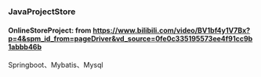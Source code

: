 ### JavaProjectStore
#### OnlineStoreProject: from https://www.bilibili.com/video/BV1bf4y1V7Bx?p=4&spm_id_from=pageDriver&vd_source=0fe0c335195573ee4f91cc9b1abbb46b
Springboot、Mybatis、Mysql
